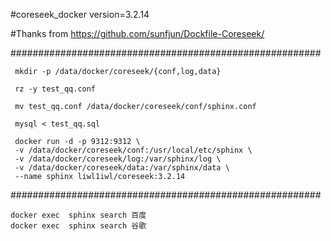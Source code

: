 #coreseek_docker
	version=3.2.14

#Thanks from 
	https://github.com/sunfjun/Dockfile-Coreseek/

########################################################


	 mkdir -p /data/docker/coreseek/{conf,log,data}
	 
	 rz -y test_qq.conf
	 
	 mv test_qq.conf /data/docker/coreseek/conf/sphinx.conf
	 
	 mysql < test_qq.sql
	 
	 docker run -d -p 9312:9312 \
	 -v /data/docker/coreseek/conf:/usr/local/etc/sphinx \
	 -v /data/docker/coreseek/log:/var/sphinx/log \
	 -v /data/docker/coreseek/data:/var/sphinx/data \
	 --name sphinx liwl1iwl/coreseek:3.2.14
 
########################################################


	docker exec  sphinx search 百度
	docker exec  sphinx search 谷歌



